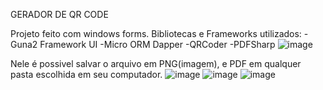 GERADOR DE QR CODE

Projeto feito com windows forms.
Bibliotecas e Frameworks utilizados:
  -Guna2 Framework UI
  -Micro ORM Dapper
  -QRCoder
  -PDFSharp
![image](https://github.com/user-attachments/assets/9b892d59-5ca4-4f77-be94-0e7e8402184d)

Nele é possivel salvar o arquivo em PNG(imagem), e PDF em qualquer pasta escolhida em seu computador.
![image](https://github.com/user-attachments/assets/7618a1d8-4fec-4965-8dce-f0f3b49960d9)
![image](https://github.com/user-attachments/assets/b9688183-1067-426d-8832-182abf729cca)
![image](https://github.com/user-attachments/assets/4d9f81ec-7a84-424f-946d-af48d481cfa9)
